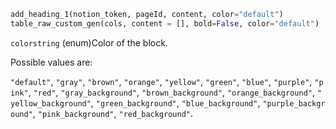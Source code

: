 ```python
add_heading_1(notion_token, pageId, content, color="default")
table_raw_custom_gen(cols, content = [], bold=False, color="default")
```

`colorstring` (enum)Color of the block. 

Possible values are: 

`"default"`, `"gray"`, `"brown"`, `"orange"`, `"yellow"`, `"green"`, `"blue"`, `"purple"`, `"pink"`, `"red"`, `"gray_background"`, `"brown_background"`, `"orange_background"`, `"yellow_background"`, `"green_background"`, `"blue_background"`, `"purple_background"`, `"pink_background"`, `"red_background"`.